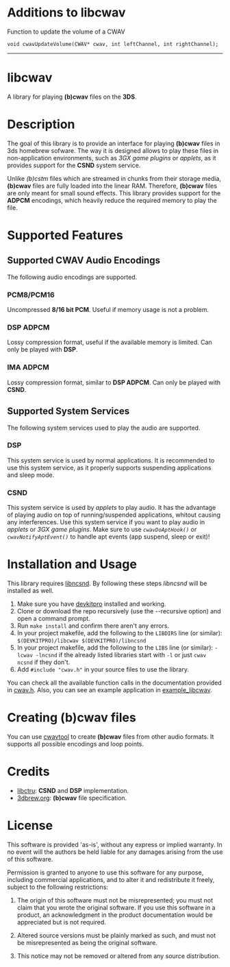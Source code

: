 # Additions to libcwav

Function to update the volume of a CWAV

`void cwavUpdateVolume(CWAV* cwav, int leftChannel, int rightChannel);
`

***

# libcwav
A library for playing **(b)cwav** files on the **3DS**.

# Description
The goal of this library is to provide an interface for playing **(b)cwav** files in 3ds homebrew sofware. The way it is designed allows to play these files in non-application environments, such as *3GX game plugins* or *applets*, as it provides support for the **CSND** system service.

Unlike *(b)cstm* files which are streamed in chunks from their storage media, **(b)cwav** files are fully loaded into the linear RAM. Therefore, **(b)cwav** files are only meant for small sound effects. This library provides support for the **ADPCM** encodings, which heavily reduce the required memory to play the file. 

# Supported Features
## Supported CWAV Audio Encodings
The following audio encodings are supported.

### PCM8/PCM16
Uncompressed **8/16 bit PCM**. Useful if memory usage is not a problem.

### DSP ADPCM
Lossy compression format, useful if the available memory is limited. Can only be played with **DSP**.

### IMA ADPCM
Lossy compression format, similar to **DSP ADPCM**. Can only be played with **CSND**.

## Supported System Services
The following system services used to play the audio are supported.

### DSP
This system service is used by normal applications. It is recommended to use this system service, as it properly supports suspending applications and sleep mode.

### CSND
This system service is used by *applets* to play audio. It has the advantage of playing audio on top of running/suspended applications, whitout causing any interferences.
Use this system service if you want to play audio in *applets* or *3GX game plugins*. Make sure to use *`cwavDoAptHook()`* or *`cwavNotifyAptEvent()`* to handle apt events (app suspend, sleep or exit)!

# Installation and Usage

This library requires [libncsnd](https://github.com/mariohackandglitch/libncsnd). By following these steps *libncsnd* will be installed as well.

1. Make sure you have [devkitpro](https://devkitpro.org/wiki/Getting_Started) installed and working.
2. Clone or download the repo recursively (use the --recursive option) and open a command prompt.
3. Run `make install` and confirm there aren't any errors.
4. In your project makefile, add the following to the `LIBDIRS` line (or similar): `$(DEVKITPRO)/libcwav $(DEVKITPRO)/libncsnd`
5. In your project makefile, add the following to the `LIBS` line (or similar): `-lcwav -lncsnd` if the already listed libraries start with `-l` or just `cwav ncsnd` if they don't.
6. Add `#include "cwav.h"` in your source files to use the library.

You can check all the available function calls in the documentation provided in [cwav.h](include/cwav.h). Also, you can see an example application in [example_libcwav](example_libcwav).

# Creating (b)cwav files
You can use [cwavtool](https://github.com/mariohackandglitch/cwavtool) to create **(b)cwav** files from other audio formats. It supports all possible encodings and loop points.

# Credits
- [libctru](https://github.com/devkitPro/libctru): **CSND** and **DSP** implementation.
- [3dbrew.org](https://www.3dbrew.org/wiki/BCWAV): **(b)cwav** file specification.

# License
This software is provided 'as-is', without any express or implied warranty. In
no event will the authors be held liable for any damages arising from the use of
this software.

Permission is granted to anyone to use this software for any purpose, including
commercial applications, and to alter it and redistribute it freely, subject to
the following restrictions:

1.  The origin of this software must not be misrepresented; you must not claim
    that you wrote the original software. If you use this software in a product,
    an acknowledgment in the product documentation would be appreciated but is
    not required.

2.  Altered source versions must be plainly marked as such, and must not be
    misrepresented as being the original software.

3.  This notice may not be removed or altered from any source distribution.

